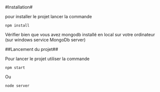 #Installation#

pour installer le projet lancer la commande

```
npm install
```

Vérifier bien que vous avez mongodb installé en local sur votre ordinateur (sur windows service MongoDb server)

##Lancement du projet##

Pour lancer le projet utiliser la commande

```
npm start
```

Ou

```
node server
```

